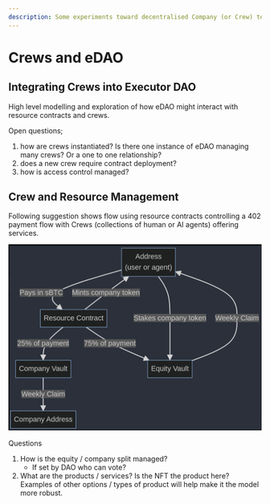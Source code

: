 ```yaml
---
description: Some experiments toward decentralised Company (or Crew) templates.
---
```


# Crews and eDAO

## Integrating Crews into Executor DAO

High level modelling and exploration of how eDAO might interact with resource contracts and crews.&#x20;

Open questions;

1. how are crews instantiated? Is there one instance of eDAO managing many crews? Or a one to one relationship?&#x20;
2. does a new crew require contract deployment?
3. how is access control managed?

## Crew and Resource Management

Following suggestion shows flow using resource contracts controlling a 402 payment flow with Crews (collections of human or AI agents) offering services.

![](<../../.gitbook/assets/Screenshot 2024-05-29 at 14.43.49.png>)

Questions

1. How is the equity / company split managed?
   * If set by DAO who can vote?
2. What are the products / services? Is the NFT the product here? Examples of other options / types of product will help make it the model more robust.
